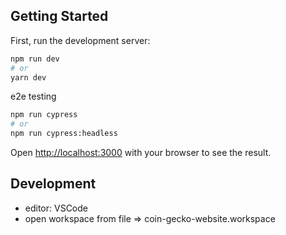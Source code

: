 ## Getting Started

First, run the development server:

```bash
npm run dev
# or
yarn dev
```

e2e testing

```bash
npm run cypress
# or
npm run cypress:headless
```

Open [http://localhost:3000](http://localhost:3000) with your browser to see the result.

## Development

- editor: VSCode
- open workspace from file => coin-gecko-website.workspace
